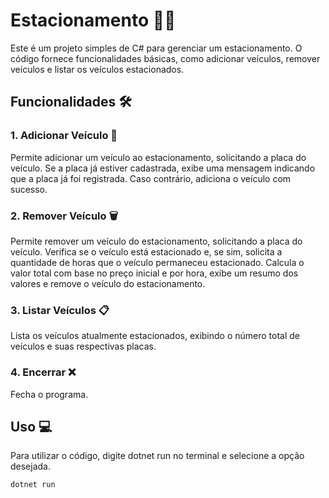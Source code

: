 # Estacionamento 🚗💼

Este é um projeto simples de C# para gerenciar um estacionamento. O código fornece funcionalidades básicas, como adicionar veículos, remover veículos e listar os veículos estacionados.

## Funcionalidades 🛠️

### 1. Adicionar Veículo 🚗
Permite adicionar um veículo ao estacionamento, solicitando a placa do veículo. Se a placa já estiver cadastrada, exibe uma mensagem indicando que a placa já foi registrada. Caso contrário, adiciona o veículo com sucesso.

### 2. Remover Veículo 🗑️
Permite remover um veículo do estacionamento, solicitando a placa do veículo. Verifica se o veículo está estacionado e, se sim, solicita a quantidade de horas que o veículo permaneceu estacionado. Calcula o valor total com base no preço inicial e por hora, exibe um resumo dos valores e remove o veículo do estacionamento.

### 3. Listar Veículos 📋
Lista os veículos atualmente estacionados, exibindo o número total de veículos e suas respectivas placas.

### 4. Encerrar ❌
Fecha o programa.

## Uso 💻

Para utilizar o código, digite dotnet run no terminal e selecione a opção desejada.

```csharp
dotnet run
